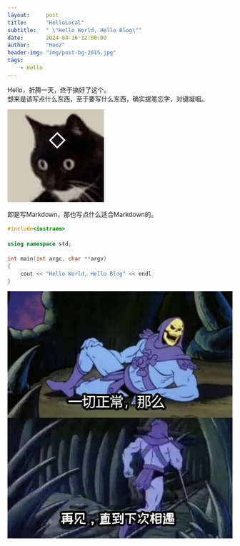 ```yaml
---
layout:     post
title:      "HelloLocal"
subtitle:   " \"Hello World, Hello Blog\""
date:       2024-04-16 12:00:00
author:     "Hooz"
header-img: "img/post-bg-2015.jpg"
tags:
    - Hello
---
```



Hello，折腾一天，终于搞好了这个。  
想来是该写点什么东西，至于要写什么东西，确实提笔忘字，对键凝咽。

![思考沉默尴尬](https://raw.githubusercontent.com/HoozS/pic/main/pic/思考沉默尴尬.gif)

即是写Markdown，那也写点什么适合Markdown的。

```c++
#include<iostraem>

using namespace std;

int main(int argc, char **argv)
{
    cout << "Hello World, Hello Blog" << endl
}
```

![1713258385773](https://raw.githubusercontent.com/HoozS/pic/main/pic/1713258385773.jpg)
